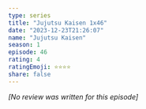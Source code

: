 ```yaml
---
type: series
title: "Jujutsu Kaisen 1x46"
date: "2023-12-23T21:26:07"
name: "Jujutsu Kaisen"
season: 1
episode: 46
rating: 4
ratingEmoji: ⭐️⭐️⭐️⭐️
share: false
---
```


_[No review was written for this episode]_
